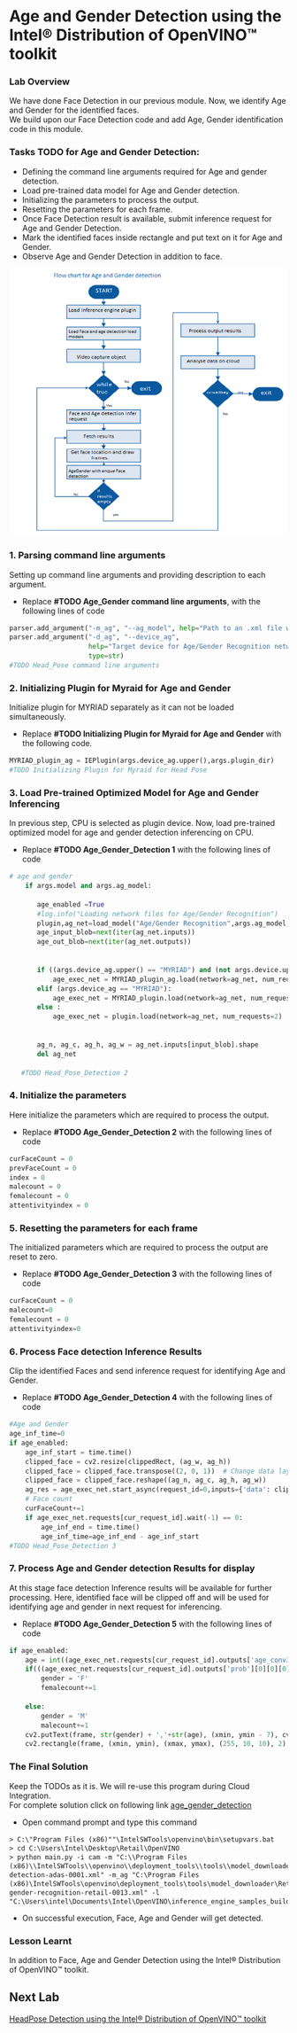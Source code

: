 # Age and Gender Detection using the Intel® Distribution of OpenVINO™ toolkit
### Lab Overview
We have done Face Detection in our previous module. Now, we identify Age and Gender for the identified faces.    
We  build upon our Face Detection code and add Age, Gender identification code in this module.



### Tasks TODO for Age and Gender Detection:
- Defining the command line arguments required for Age and gender detection.
-	Load pre-trained data model for Age and Gender detection.
- Initializing the parameters to process the output.
- Resetting the parameters for each frame.
-	Once Face Detection result is available, submit inference request for Age and Gender Detection.
-	Mark the identified faces inside rectangle and put text on it for Age and Gender.
-	Observe Age and Gender Detection in addition to face.

![](images/AgeGender_flowchart.PNG)


### 1. Parsing  command line arguments
Setting up command line arguments and providing description to each argument.
- Replace **#TODO Age_Gender command line arguments**, with the following lines of code

```python
parser.add_argument("-m_ag", "--ag_model", help="Path to an .xml file with a trained model.", default=None, type=str)
parser.add_argument("-d_ag", "--device_ag",
                    help="Target device for Age/Gender Recognition network (CPU, GPU, FPGA, or MYRIAD). The demo will look for a suitable plugin for a specified device. (CPU by default)", default="CPU",
                    type=str)
#TODO Head_Pose command line arguments
  ```  
### 2. Initializing Plugin for Myraid for Age and Gender
Initialize plugin for MYRIAD separately as it can not be loaded  simultaneously.
- Replace **#TODO Initializing Plugin for Myraid for Age and Gender** with the following code.

```python
MYRIAD_plugin_ag = IEPlugin(args.device_ag.upper(),args.plugin_dir)
#TODO Initializing Plugin for Myraid for Head Pose
```

### 3. Load Pre-trained Optimized Model for Age and Gender Inferencing

In previous step, CPU is selected as plugin device. Now, load pre-trained optimized model for age and gender detection inferencing on CPU.
- Replace **#TODO Age_Gender_Detection 1** with the following lines of code

```python
# age and gender   
    if args.model and args.ag_model:

       age_enabled =True
       #log.info("Loading network files for Age/Gender Recognition")
       plugin,ag_net=load_model("Age/Gender Recognition",args.ag_model,args.device_ag.upper(),args.plugin_dir,1,2,args.cpu_extension)
       age_input_blob=next(iter(ag_net.inputs))
       age_out_blob=next(iter(ag_net.outputs))


       if ((args.device_ag.upper() == "MYRIAD") and (not args.device.upper() == "MYRIAD")):
           age_exec_net = MYRIAD_plugin_ag.load(network=ag_net, num_requests=2)
       elif (args.device_ag == "MYRIAD"):
           age_exec_net = MYRIAD_plugin.load(network=ag_net, num_requests=2)
       else :
           age_exec_net = plugin.load(network=ag_net, num_requests=2)      


       ag_n, ag_c, ag_h, ag_w = ag_net.inputs[input_blob].shape
       del ag_net

   #TODO Head_Pose_Detection 2
```

### 4. Initialize the parameters
Here initialize the parameters which are required to process the output.
- Replace **#TODO Age_Gender_Detection 2** with the following lines of code

```python
curFaceCount = 0
prevFaceCount = 0
index = 0
malecount = 0
femalecount = 0
attentivityindex = 0
```

### 5. Resetting the parameters for each frame
The initialized parameters which are required to process the output are reset to zero.

- Replace **#TODO Age_Gender_Detection 3** with the following lines of code

```python
curFaceCount = 0
malecount=0
femalecount = 0
attentivityindex=0
```

### 6. Process Face detection Inference Results
Clip the identified Faces and send inference request for identifying Age and Gender.

- Replace **#TODO Age_Gender_Detection 4** with the following lines of code

```python
#Age and Gender
age_inf_time=0
if age_enabled:
    age_inf_start = time.time()
    clipped_face = cv2.resize(clippedRect, (ag_w, ag_h))
    clipped_face = clipped_face.transpose((2, 0, 1))  # Change data layout from HWC to CHW
    clipped_face = clipped_face.reshape((ag_n, ag_c, ag_h, ag_w))
    ag_res = age_exec_net.start_async(request_id=0,inputs={'data': clipped_face})
    # Face count
    curFaceCount+=1
    if age_exec_net.requests[cur_request_id].wait(-1) == 0:
        age_inf_end = time.time()
        age_inf_time=age_inf_end - age_inf_start
#TODO Head_Pose_Detection 3          

```

### 7. Process Age and Gender detection Results for display
At this stage face detection Inference results will be available for further processing. Here, identified face will be clipped off and will be used for identifying age and gender in next request for inferencing.
- Replace **#TODO Age_Gender_Detection 5** with the following lines of code

```python
if age_enabled:
    age = int((age_exec_net.requests[cur_request_id].outputs['age_conv3'][0][0][0][0])*100)
    if(((age_exec_net.requests[cur_request_id].outputs['prob'][0][0][0][0])) > 0.5):
        gender = 'F'
        femalecount+=1

    else:
        gender = 'M'
        malecount+=1
    cv2.putText(frame, str(gender) + ','+str(age), (xmin, ymin - 7), cv2.FONT_HERSHEY_COMPLEX, 0.6, (10,10,200), 1)
    cv2.rectangle(frame, (xmin, ymin), (xmax, ymax), (255, 10, 10), 2)

```

### The Final Solution
Keep the TODOs as it is. We will re-use this program during Cloud Integration.     
For complete solution click on following link [age_gender_detection](./solutions/agegenderdetection.md)


- Open command prompt and type this command

```
> C:\"Program Files (x86)""\IntelSWTools\openvino\bin\setupvars.bat
> cd C:\Users\Intel\Desktop\Retail\OpenVINO
> python main.py -i cam -m "C:\\Program Files (x86)\\IntelSWTools\\openvino\\deployment_tools\\tools\\model_downloader\\Transportation\\object_detection\\face\\pruned_mobilenet_reduced_ssd_shared_weights\\dldt\\face-detection-adas-0001.xml" -m_ag "C:\Program Files (x86)\IntelSWTools\openvino\deployment_tools\tools\model_downloader\Retail\object_attributes\age_gender\dldt\age-gender-recognition-retail-0013.xml" -l "C:\Users\intel\Documents\Intel\OpenVINO\inference_engine_samples_build_2017\intel64\Release\cpu_extension.dll"

 ```
- On successful execution, Face, Age and Gender will get detected.

### Lesson Learnt
In addition to Face, Age and Gender Detection using the Intel® Distribution of OpenVINO™ toolkit.

## Next Lab
[HeadPose Detection using the Intel® Distribution of OpenVINO™ toolkit](./Head_Pose_Detection.md)
